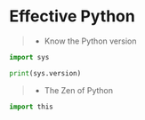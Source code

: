 # **Effective Python**

> - Know the Python version
```Python
import sys

print(sys.version)
```

> - The Zen of Python
```Python
import this
```
